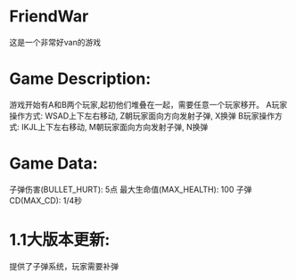 # FriendWar
这是一个非常好van的游戏

# Game Description:
游戏开始有A和B两个玩家,起初他们堆叠在一起，需要任意一个玩家移开。
A玩家操作方式: WSAD上下左右移动, Z朝玩家面向方向发射子弹, X换弹
B玩家操作方式: IKJL上下左右移动, M朝玩家面向方向发射子弹, N换弹

# Game Data:
子弹伤害(BULLET_HURT): 5点
最大生命值(MAX_HEALTH): 100
子弹CD(MAX_CD): 1/4秒

# 1.1大版本更新:
提供了子弹系统，玩家需要补弹
